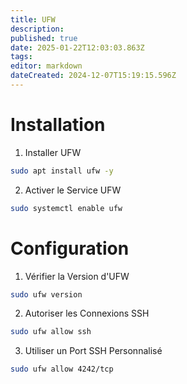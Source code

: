 ```yaml
---
title: UFW
description: 
published: true
date: 2025-01-22T12:03:03.863Z
tags: 
editor: markdown
dateCreated: 2024-12-07T15:19:15.596Z
---
```


# Installation

1.  Installer UFW

```bash
sudo apt install ufw -y
```

2. Activer le Service UFW

```bash
sudo systemctl enable ufw
```

# Configuration

1. Vérifier la Version d'UFW

```bash
sudo ufw version
```

2. Autoriser les Connexions SSH

```bash
sudo ufw allow ssh
```

3. Utiliser un Port SSH Personnalisé
```bash
sudo ufw allow 4242/tcp
```